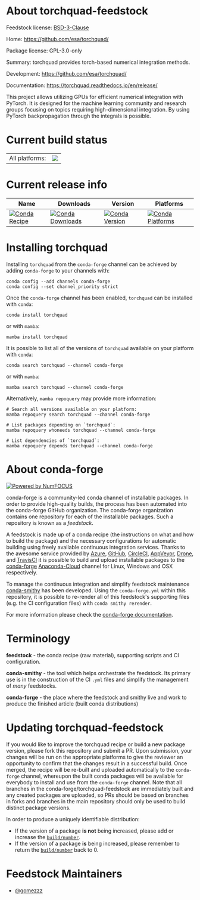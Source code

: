 About torchquad-feedstock
=========================

Feedstock license: [BSD-3-Clause](https://github.com/conda-forge/torchquad-feedstock/blob/main/LICENSE.txt)

Home: https://github.com/esa/torchquad/

Package license: GPL-3.0-only

Summary: torchquad provides torch-based numerical integration methods.

Development: https://github.com/esa/torchquad/

Documentation: https://torchquad.readthedocs.io/en/release/

This project allows utilizing GPUs for efficient numerical
integration with PyTorch. It  is designed for the machine learning
community and research groups focusing on topics requiring high-dimensional
integration. By using PyTorch backpropagation through the integrals is possible.


Current build status
====================


<table><tr><td>All platforms:</td>
    <td>
      <a href="https://dev.azure.com/conda-forge/feedstock-builds/_build/latest?definitionId=13037&branchName=main">
        <img src="https://dev.azure.com/conda-forge/feedstock-builds/_apis/build/status/torchquad-feedstock?branchName=main">
      </a>
    </td>
  </tr>
</table>

Current release info
====================

| Name | Downloads | Version | Platforms |
| --- | --- | --- | --- |
| [![Conda Recipe](https://img.shields.io/badge/recipe-torchquad-green.svg)](https://anaconda.org/conda-forge/torchquad) | [![Conda Downloads](https://img.shields.io/conda/dn/conda-forge/torchquad.svg)](https://anaconda.org/conda-forge/torchquad) | [![Conda Version](https://img.shields.io/conda/vn/conda-forge/torchquad.svg)](https://anaconda.org/conda-forge/torchquad) | [![Conda Platforms](https://img.shields.io/conda/pn/conda-forge/torchquad.svg)](https://anaconda.org/conda-forge/torchquad) |

Installing torchquad
====================

Installing `torchquad` from the `conda-forge` channel can be achieved by adding `conda-forge` to your channels with:

```
conda config --add channels conda-forge
conda config --set channel_priority strict
```

Once the `conda-forge` channel has been enabled, `torchquad` can be installed with `conda`:

```
conda install torchquad
```

or with `mamba`:

```
mamba install torchquad
```

It is possible to list all of the versions of `torchquad` available on your platform with `conda`:

```
conda search torchquad --channel conda-forge
```

or with `mamba`:

```
mamba search torchquad --channel conda-forge
```

Alternatively, `mamba repoquery` may provide more information:

```
# Search all versions available on your platform:
mamba repoquery search torchquad --channel conda-forge

# List packages depending on `torchquad`:
mamba repoquery whoneeds torchquad --channel conda-forge

# List dependencies of `torchquad`:
mamba repoquery depends torchquad --channel conda-forge
```


About conda-forge
=================

[![Powered by
NumFOCUS](https://img.shields.io/badge/powered%20by-NumFOCUS-orange.svg?style=flat&colorA=E1523D&colorB=007D8A)](https://numfocus.org)

conda-forge is a community-led conda channel of installable packages.
In order to provide high-quality builds, the process has been automated into the
conda-forge GitHub organization. The conda-forge organization contains one repository
for each of the installable packages. Such a repository is known as a *feedstock*.

A feedstock is made up of a conda recipe (the instructions on what and how to build
the package) and the necessary configurations for automatic building using freely
available continuous integration services. Thanks to the awesome service provided by
[Azure](https://azure.microsoft.com/en-us/services/devops/), [GitHub](https://github.com/),
[CircleCI](https://circleci.com/), [AppVeyor](https://www.appveyor.com/),
[Drone](https://cloud.drone.io/welcome), and [TravisCI](https://travis-ci.com/)
it is possible to build and upload installable packages to the
[conda-forge](https://anaconda.org/conda-forge) [Anaconda-Cloud](https://anaconda.org/)
channel for Linux, Windows and OSX respectively.

To manage the continuous integration and simplify feedstock maintenance
[conda-smithy](https://github.com/conda-forge/conda-smithy) has been developed.
Using the ``conda-forge.yml`` within this repository, it is possible to re-render all of
this feedstock's supporting files (e.g. the CI configuration files) with ``conda smithy rerender``.

For more information please check the [conda-forge documentation](https://conda-forge.org/docs/).

Terminology
===========

**feedstock** - the conda recipe (raw material), supporting scripts and CI configuration.

**conda-smithy** - the tool which helps orchestrate the feedstock.
                   Its primary use is in the construction of the CI ``.yml`` files
                   and simplify the management of *many* feedstocks.

**conda-forge** - the place where the feedstock and smithy live and work to
                  produce the finished article (built conda distributions)


Updating torchquad-feedstock
============================

If you would like to improve the torchquad recipe or build a new
package version, please fork this repository and submit a PR. Upon submission,
your changes will be run on the appropriate platforms to give the reviewer an
opportunity to confirm that the changes result in a successful build. Once
merged, the recipe will be re-built and uploaded automatically to the
`conda-forge` channel, whereupon the built conda packages will be available for
everybody to install and use from the `conda-forge` channel.
Note that all branches in the conda-forge/torchquad-feedstock are
immediately built and any created packages are uploaded, so PRs should be based
on branches in forks and branches in the main repository should only be used to
build distinct package versions.

In order to produce a uniquely identifiable distribution:
 * If the version of a package **is not** being increased, please add or increase
   the [``build/number``](https://docs.conda.io/projects/conda-build/en/latest/resources/define-metadata.html#build-number-and-string).
 * If the version of a package **is** being increased, please remember to return
   the [``build/number``](https://docs.conda.io/projects/conda-build/en/latest/resources/define-metadata.html#build-number-and-string)
   back to 0.

Feedstock Maintainers
=====================

* [@gomezzz](https://github.com/gomezzz/)

